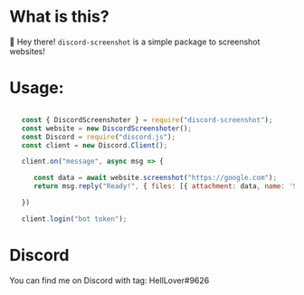 # What is this?

👋 Hey there! `discord-screenshot` is a simple package to screenshot websites!

# Usage:

```javascript

   const { DiscordScreenshoter } = require("discord-screenshot");
   const website = new DiscordScreenshoter();
   const Discord = require("discord.js");
   const client = new Discord.Client();

   client.on("message", async msg => {

      const data = await website.screenshot("https://google.com");
      return msg.reply("Ready!", { files: [{ attachment: data, name: 'Screenshot.png' }] });

   })

   client.login("bot token");
```
# Discord 

You can find me on Discord with tag: HellLover#9626
